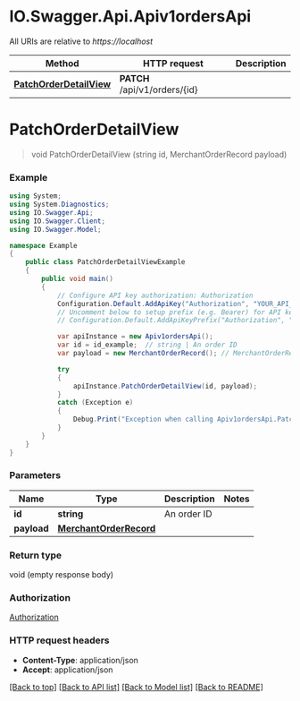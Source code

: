 # IO.Swagger.Api.Apiv1ordersApi

All URIs are relative to *https://localhost*

Method | HTTP request | Description
------------- | ------------- | -------------
[**PatchOrderDetailView**](Apiv1ordersApi.md#patchorderdetailview) | **PATCH** /api/v1/orders/{id} | 


<a name="patchorderdetailview"></a>
# **PatchOrderDetailView**
> void PatchOrderDetailView (string id, MerchantOrderRecord payload)



### Example
```csharp
using System;
using System.Diagnostics;
using IO.Swagger.Api;
using IO.Swagger.Client;
using IO.Swagger.Model;

namespace Example
{
    public class PatchOrderDetailViewExample
    {
        public void main()
        {
            // Configure API key authorization: Authorization
            Configuration.Default.AddApiKey("Authorization", "YOUR_API_KEY");
            // Uncomment below to setup prefix (e.g. Bearer) for API key, if needed
            // Configuration.Default.AddApiKeyPrefix("Authorization", "Bearer");

            var apiInstance = new Apiv1ordersApi();
            var id = id_example;  // string | An order ID
            var payload = new MerchantOrderRecord(); // MerchantOrderRecord | 

            try
            {
                apiInstance.PatchOrderDetailView(id, payload);
            }
            catch (Exception e)
            {
                Debug.Print("Exception when calling Apiv1ordersApi.PatchOrderDetailView: " + e.Message );
            }
        }
    }
}
```

### Parameters

Name | Type | Description  | Notes
------------- | ------------- | ------------- | -------------
 **id** | **string**| An order ID | 
 **payload** | [**MerchantOrderRecord**](MerchantOrderRecord.md)|  | 

### Return type

void (empty response body)

### Authorization

[Authorization](../README.md#Authorization)

### HTTP request headers

 - **Content-Type**: application/json
 - **Accept**: application/json

[[Back to top]](#) [[Back to API list]](../README.md#documentation-for-api-endpoints) [[Back to Model list]](../README.md#documentation-for-models) [[Back to README]](../README.md)


